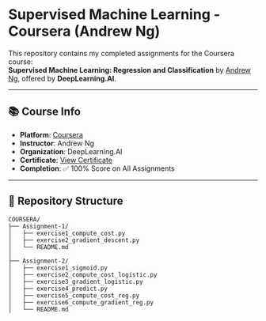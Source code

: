 # Supervised Machine Learning - Coursera (Andrew Ng)

This repository contains my completed assignments for the Coursera course:  
**Supervised Machine Learning: Regression and Classification** by [Andrew Ng](https://www.andrewng.org/), offered by **DeepLearning.AI**.

---

## 📚 Course Info

- **Platform**: [Coursera](https://www.coursera.org/learn/machine-learning)
- **Instructor**: Andrew Ng
- **Organization**: DeepLearning.AI
- **Certificate**: [View Certificate](https://coursera.org/verify/SDGJ79D5WPBV)
- **Completion**: ✅ 100% Score on All Assignments

---

## 📁 Repository Structure

```plaintext
COURSERA/
├── Assignment-1/
│   ├── exercise1_compute_cost.py
│   ├── exercise2_gradient_descent.py
│   └── README.md
│
├── Assignment-2/
│   ├── exercise1_sigmoid.py
│   ├── exercise2_compute_cost_logistic.py
│   ├── exercise3_gradient_logistic.py
│   ├── exercise4_predict.py
│   ├── exercise5_compute_cost_reg.py
│   ├── exercise6_compute_gradient_reg.py
│   └── README.md

